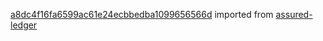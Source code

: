 [a8dc4f16fa6599ac61e24ecbbedba1099656566d](https://github.com/insolar/assured-ledger/commit/a8dc4f16fa6599ac61e24ecbbedba1099656566d) imported from [assured-ledger](https://github.com/insolar/assured-ledger)

